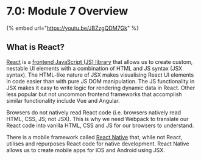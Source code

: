 # 7.0: Module 7 Overview

{% embed url="https://youtu.be/JBZzgQDM7Gk" %}

## What is React?

[React](https://reactjs.org) is a [frontend JavaScript (JS) library](https://skillcrush.com/blog/javascript-frameworks-vs-libraries/) that allows us to create custom, nestable UI elements with a combination of HTML and JS syntax (JSX syntax). The HTML-like nature of JSX makes visualising React UI elements in code easier than with pure JS DOM manipulation. The JS functionality in JSX makes it easy to write logic for rendering dynamic data in React. Other less popular but not uncommon frontend frameworks that accomplish similar functionality include Vue and Angular.

Browsers do not natively read React code (i.e. browsers natively read HTML, CSS, JS; not JSX). This is why we need Webpack to translate our React code into vanilla HTML, CSS and JS for our browsers to understand.

There is a mobile framework called [React Native](https://reactnative.dev) that, while not React, utilises and repurposes React code for native development. React Native allows us to create mobile apps for iOS and Android using JSX.
